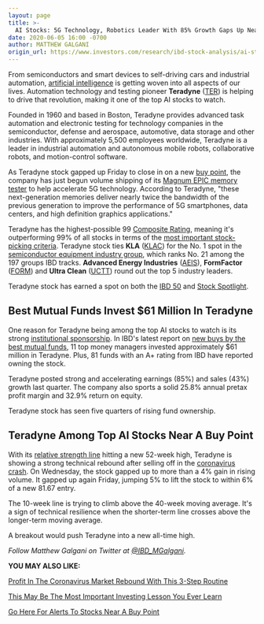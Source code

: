 ```yaml
---
layout: page
title: >-
  AI Stocks: 5G Technology, Robotics Leader With 85% Growth Gaps Up Near 'Epic' Buy Point
date: 2020-06-05 16:00 -0700
author: MATTHEW GALGANI
origin_url: https://www.investors.com/research/ibd-stock-analysis/ai-stocks-stocks-to-watch-teradyne-senses-epic-5g-breakout/
---
```





From semiconductors and smart devices to self-driving cars and industrial automation, [artificial intelligence](https://www.investors.com/news/technology/ai-news-artificial-intelligence-trends-and-leading-stocks/) is getting woven into all aspects of our lives. Automation technology and testing pioneer **Teradyne** ([TER](https://research.investors.com/quote.aspx?symbol=TER)) is helping to drive that revolution, making it one of the top AI stocks to watch.




Founded in 1960 and based in Boston, Teradyne provides advanced task automation and electronic testing for technology companies in the semiconductor, defense and aerospace, automotive, data storage and other industries. With approximately 5,500 employees worldwide, Teradyne is a leader in industrial automation and autonomous mobile robots, collaborative robots, and motion-control software.


As Teradyne stock gapped up Friday to close in on a new [buy point](https://www.investors.com/how-to-invest/investors-corner/chart-reading-basics-how-a-buy-point-marks-a-time-of-opportunity/), the company has just begun volume shipping of its [Magnum EPIC memory tester](http://investors.teradyne.com/news-releases/news-release-details/teradyne-begins-volume-shipping-magnum-epic-testing-leading-edge) to help accelerate 5G technology. According to Teradyne, "these next-generation memories deliver nearly twice the bandwidth of the previous generation to improve the performance of 5G smartphones, data centers, and high definition graphics applications."


Teradyne has the highest-possible 99 [Composite Rating](https://www.investors.com/ibd-data-stories/companies-now-outperforming-95-of-all-stocks/), meaning it's outperforming 99% of all stocks in terms of the [most important stock-picking criteria](https://www.investors.com/ibd-university/can-slim/). Teradyne stock ties **KLA** ([KLAC](https://research.investors.com/quote.aspx?symbol=KLAC)) for the No. 1 spot in the [semiconductor equipment industry group](https://www.investors.com/news/technology/chip-stocks-and-semiconductor-industry-news-intel-qualcomm-qorvo/), which ranks No. 21 among the 197 groups IBD tracks. **Advanced Energy Industries** ([AEIS](https://research.investors.com/quote.aspx?symbol=AEIS)), **FormFactor** ([FORM](https://research.investors.com/quote.aspx?symbol=FORM)) and **Ultra Clean** ([UCTT](https://research.investors.com/quote.aspx?symbol=UCTT)) round out the top 5 industry leaders.


Teradyne stock has earned a spot on both the [IBD 50](https://research.investors.com/stock-lists/ibd-50/) and [Stock Spotlight](https://research.investors.com/stock-lists/stock-spotlight/).


Best Mutual Funds Invest $61 Million In Teradyne
------------------------------------------------


One reason for Teradyne being among the top AI stocks to watch is its strong [institutional sponsorship](https://www.investors.com/ibd-university/can-slim/institutional-sponsorship/). In IBD's latest report on [new buys by the best mutual funds](https://www.investors.com/etfs-and-funds/mutual-funds/best-mutual-funds-find-stocks-to-watch-amzn-aapl-msft-nvda-nflx/), 11 top money managers invested approximately $61 million in Teradyne. Plus, 81 funds with an A+ rating from IBD have reported owning the stock.


Teradyne posted strong and accelerating earnings (85%) and sales (43%) growth last quarter. The company also sports a solid 25.8% annual pretax profit margin and 32.9% return on equity.


Teradyne stock has seen five quarters of rising fund ownership.


Teradyne Among Top AI Stocks Near A Buy Point
---------------------------------------------


With its [relative strength line](https://www.investors.com/how-to-invest/investors-corner/a-stock-breakout-specialty-tool-the-relative-strength-line/) hitting a new 52-week high, Teradyne is showing a strong technical rebound after selling off in the [coronavirus crash](https://www.investors.com/research/coronavirus-stock-market-crash-survival-guide/). On Wednesday, the stock gapped up to more than a 4% gain in rising volume. It gapped up again Friday, jumping 5% to lift the stock to within 6% of a new 81.67 entry.


The 10-week line is trying to climb above the 40-week moving average. It's a sign of technical resilience when the shorter-term line crosses above the longer-term moving average.


A breakout would push Teradyne into a new all-time high.



*Follow Matthew Galgani on Twitter at [@IBD\_MGalgani](https://twitter.com/ibd_mgalgani).*


**YOU MAY ALSO LIKE:**


[Profit In The Coronavirus Market Rebound With This 3-Step Routine](https://www.investors.com/research/how-to-invest-in-the-stock-market-start-with-a-simple-routine/)


[This May Be The Most Important Investing Lesson You Ever Learn](https://www.investors.com/how-to-invest/stock-chart-reading-for-beginners/)


[Go Here For Alerts To Stocks Near A Buy Point](https://www.investors.com/product/leaderboard/?artProdLink=Leaderboard)




